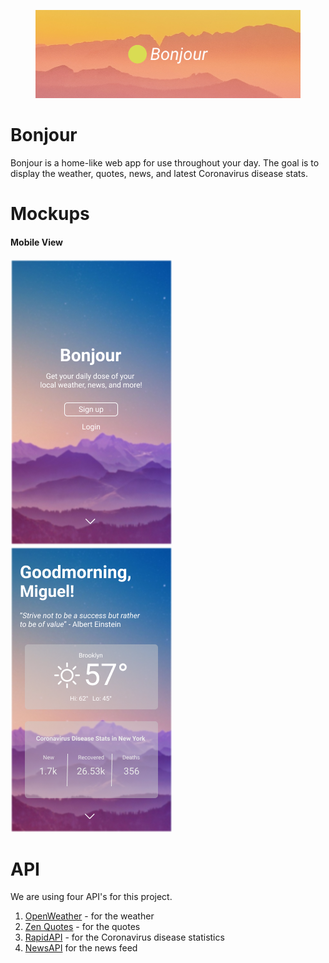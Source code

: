 <figure>
  <img src="./assets/bonjour-cover.png" />
</figure>

# Bonjour
Bonjour is a home-like web app for use throughout your day. The goal is to display the weather, quotes, news, and latest Coronavirus disease stats.

# Mockups
<h4>Mobile View</h4>
<p float="left">
  <img src="./assets/mockups/mobile/signed-out.png" />
  <img src="./assets/mockups/mobile/signed-in.png" />
</p>

# API
We are using four API's for this project.
1. [OpenWeather](https://openweather.org/) - for the weather
2. [Zen Quotes](https://zenquotes.io/) - for the quotes
3. [RapidAPI](https://rapidapi.com/Gramzivi/api/covid-19-data/) - for the Coronavirus disease statistics
4. [NewsAPI](https://newsapi.org/) for the news feed
